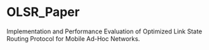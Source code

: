 # OLSR_Paper
Implementation and Performance Evaluation of Optimized Link State Routing Protocol for Mobile Ad-Hoc Networks.
